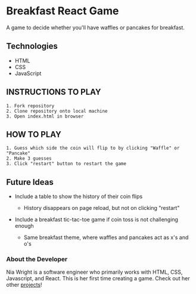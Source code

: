 # Breakfast React Game
A game to decide whether you'll have waffles or pancakes for breakfast.

## Technologies
- HTML
- CSS
- JavaScript

## INSTRUCTIONS TO PLAY
    1. Fork repository
    2. Clone repository onto local machine
    3. Open index.html in browser

## HOW TO PLAY
    1. Guess which side the coin will flip to by clicking "Waffle" or "Pancake"
    2. Make 3 guesses
    3. Click "restart" button to restart the game

## Future Ideas
- Include a table to show the history of their coin flips
  - History disappears on page reload, but not on clicking "restart"

- Include a breakfast tic-tac-toe game if coin toss is not challenging enough
  - Same breakfast theme, where waffles and pancakes act as x's and o's

### About the Developer
Nia Wright is a software engineer who primarily works with HTML, CSS, Javascript, and React. This is her first time creating a game. Check out her other [projects](https://github.com/nianokia)!
